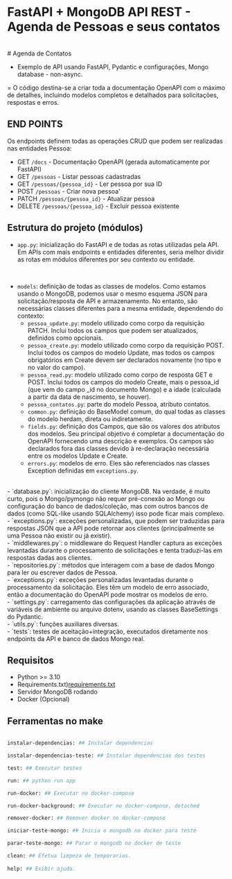 # FastAPI + MongoDB API REST - Agenda de Pessoas e seus contatos
<br/>
# Agenda de Contatos

- Exemplo de API usando FastAPI, Pydantic e configurações, Mongo database - non-async.

= O código destina-se a criar toda a documentação OpenAPI com o máximo de detalhes, incluindo modelos completos e detalhados para solicitações, respostas e erros.


## END POINTS

Os endpoints definem todas as operações CRUD que podem ser realizadas nas entidades Pessoa:

- GET `/docs` - Documentação OpenAPI (gerada automaticamente por FastAPI)
- GET `/pessoas` - Listar pessoas cadastradas
- GET `/pessoas/{pessoa_id}` - Ler pessoa por sua ID
- POST `/pessoas` - Criar nova pessoa'
- PATCH `/pessoas/{pessoa_id}` - Atualizar pessoa
- DELETE `/pessoas/{pessoa_id}` - Excluir pessoa existente

## Estrutura do projeto (módulos)

- `app.py`: inicialização do FastAPI e de todas as rotas utilizadas pela API. Em APIs com mais endpoints e entidades diferentes, seria melhor dividir as rotas em módulos diferentes por seu contexto ou entidade.
<br />

- `models`: definição de todas as classes de modelos. Como estamos usando o MongoDB, podemos usar o mesmo esquema JSON para solicitação/resposta de API e armazenamento. No entanto, são necessárias classes diferentes para a mesma entidade, dependendo do contexto:
    - `pessoa_update.py`: modelo utilizado como corpo da requisição PATCH. Inclui todos os campos que podem ser atualizados, definidos como opcionais.<br />
    - `pessoa_create.py`: modelo utilizado como corpo da requisição POST. Inclui todos os campos do modelo Update, mas todos os campos obrigatórios em Create devem ser declarados novamente (no tipo e no valor do campo).
    - `pessoa_read.py`: modelo utilizado como corpo de resposta GET e POST. Inclui todos os campos do modelo Create, mais o pessoa_id (que vem do campo _id no documento Mongo) e a idade (calculada a partir da data de nascimento, se houver).
    - `pessoa_contatos.py`: parte do modelo Pessoa, atributo contatos.
    - `common.py`: definição do BaseModel comum, do qual todas as classes do modelo herdam, direta ou indiretamente.
    - `fields.py`: definição dos Campos, que são os valores dos atributos dos modelos. Seu principal objetivo é completar a documentação do OpenAPI fornecendo uma descrição e exemplos. Os campos são declarados fora das classes devido à re-declaração necessária entre os modelos Update e Create.
    - `errors.py`: modelos de erro. Eles são referenciados nas classes Exception definidas em `exceptions.py`.
<br/>    
- `database.py`: inicialização do cliente MongoDB. Na verdade, é muito curto, pois o Mongo/pymongo não requer pré-conexão ao Mongo ou configuração do banco de dados/coleção, mas com outros bancos de dados (como SQL-like usando SQLAlchemy) isso pode ficar mais complexo.
<br/>
- `exceptions.py`: exceções personalizadas, que podem ser traduzidas para respostas JSON que a API pode retornar aos clientes (principalmente se uma Pessoa não existir ou já existir).
<br/>
- `middlewares.py`: o middleware do Request Handler captura as exceções levantadas durante o processamento de solicitações e tenta traduzi-las em respostas dadas aos clientes.
<br/>
- `repositories.py`: métodos que interagem com a base de dados Mongo para ler ou escrever dados de Pessoa. 
<br/>
- `exceptions.py`: exceções personalizadas levantadas durante o processamento da solicitação. Eles têm um modelo de erro associado, então a documentação do OpenAPI pode mostrar os modelos de erro.
<br/>
- `settings.py`: carregamento das configurações da aplicação através de variáveis ​​de ambiente ou arquivo dotenv, usando as classes BaseSettings do Pydantic.
<br/>
- `utils.py`: funções auxiliares diversas.
<br/>
- `tests`: testes de aceitação+integração, executados diretamente nos endpoints da API e banco de dados Mongo real.

## Requisitos

- Python >= 3.10
- Requirements.txt)[requirements.txt](requirements.txt)
- Servidor MongoDB rodando
- Docker (Opcional)


## Ferramentas no make

```bash

instalar-dependencias: ## Instalar dependencias

instalar-dependencias-teste: ## Instalar dependencias dos testes

test: ## Executar testes

run: ## python run app

run-docker: ## Executar no docker-compose

run-docker-background: ## Executar no docker-compose, detached

remover-docker: ## Remover docker no docker-compose

iniciar-teste-mongo: ## Inicia o mongodb no docker para teste

parar-teste-mongo: ## Parar o mongodb no docker de teste

clean: ## Efetua limpeza de temporarios.
        
help: ## Exibir ajuda.

```
